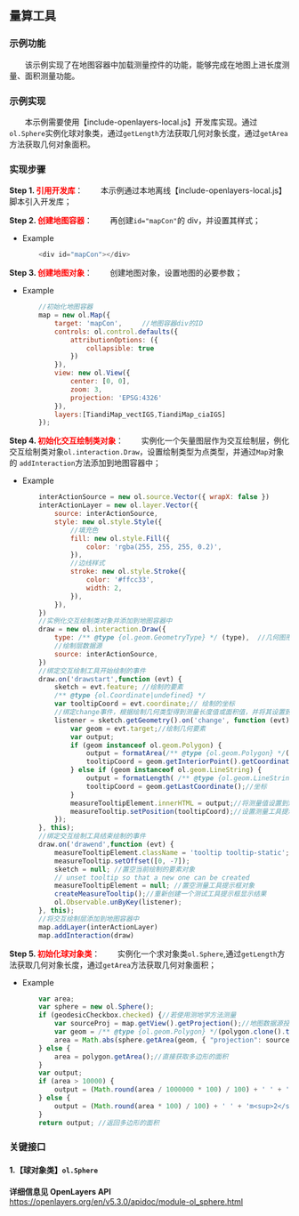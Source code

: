 ## 量算工具

### 示例功能
&ensp;&ensp;&ensp;&ensp;该示例实现了在地图容器中加载测量控件的功能，能够完成在地图上进长度测量、面积测量功能。

### 示例实现
&ensp;&ensp;&ensp;&ensp;本示例需要使用【include-openlayers-local.js】开发库实现。通过`ol.Sphere`实例化球对象类，通过`getLength`方法获取几何对象长度，通过`getArea`方法获取几何对象面积。

### 实现步骤

**Step 1. <font color=red>引用开发库</font>**：
&ensp;&ensp;&ensp;&ensp;本示例通过本地离线【include-openlayers-local.js】脚本引入开发库；

**Step 2. <font color=red>创建地图容器</font>**：
&ensp;&ensp;&ensp;&ensp;再创建`id="mapCon"`的 div，并设置其样式；

* Example

    ```javascript
        <div id="mapCon"></div>
    ```

**Step 3. <font color=red>创建地图对象</font>**：
&ensp;&ensp;&ensp;&ensp;创建地图对象，设置地图的必要参数；

* Example

    ```javascript
        //初始化地图容器
        map = new ol.Map({
            target: 'mapCon',     //地图容器div的ID
            controls: ol.control.defaults({
                attributionOptions: ({
                    collapsible: true
                })
            }),
            view: new ol.View({
                center: [0, 0],
                zoom: 3,
                projection: 'EPSG:4326'
            }),
            layers:[TiandiMap_vectIGS,TiandiMap_ciaIGS]
        });
    ```

**Step 4. <font color=red>初始化交互绘制类对象</font>**：
&ensp;&ensp;&ensp;&ensp;实例化一个矢量图层作为交互绘制层，例化交互绘制类对象`ol.interaction.Draw`，设置绘制类型为点类型，并通过`Map`对象的 `addInteraction`方法添加到地图容器中；

* Example

    ```javascript
        interActionSource = new ol.source.Vector({ wrapX: false })
        interActionLayer = new ol.layer.Vector({
            source: interActionSource,
            style: new ol.style.Style({
                //填充色
                fill: new ol.style.Fill({
                    color: 'rgba(255, 255, 255, 0.2)',
                }),
                //边线样式
                stroke: new ol.style.Stroke({
                    color: '#ffcc33',
                    width: 2,
                }),
            }),
        })
        //实例化交互绘制类对象并添加到地图容器中
        draw = new ol.interaction.Draw({
            type: /** @type {ol.geom.GeometryType} */ (type),  //几何图形类型
            //绘制层数据源
            source: interActionSource,
        })
        //绑定交互绘制工具开始绘制的事件
        draw.on('drawstart',function (evt) {
            sketch = evt.feature; //绘制的要素
            /** @type {ol.Coordinate|undefined} */
            var tooltipCoord = evt.coordinate;// 绘制的坐标
            //绑定change事件，根据绘制几何类型得到测量长度值或面积值，并将其设置到测量工具提示框中显示
            listener = sketch.getGeometry().on('change', function (evt) {
                var geom = evt.target;//绘制几何要素
                var output;
                if (geom instanceof ol.geom.Polygon) {
                    output = formatArea(/** @type {ol.geom.Polygon} */(geom));//面积值
                    tooltipCoord = geom.getInteriorPoint().getCoordinates();//坐标
                } else if (geom instanceof ol.geom.LineString) {
                    output = formatLength( /** @type {ol.geom.LineString} */(geom));//长度值
                    tooltipCoord = geom.getLastCoordinate();//坐标
                }
                measureTooltipElement.innerHTML = output;//将测量值设置到测量工具提示框中显示
                measureTooltip.setPosition(tooltipCoord);//设置测量工具提示框的显示位置
            });
        }, this);
        //绑定交互绘制工具结束绘制的事件
        draw.on('drawend',function (evt) {
            measureTooltipElement.className = 'tooltip tooltip-static'; //设置测量提示框的样式
            measureTooltip.setOffset([0, -7]);
            sketch = null; //置空当前绘制的要素对象
            // unset tooltip so that a new one can be created
            measureTooltipElement = null; //置空测量工具提示框对象
            createMeasureTooltip();//重新创建一个测试工具提示框显示结果
            ol.Observable.unByKey(listener);
        }, this);
        //将交互绘制层添加到地图容器中
        map.addLayer(interActionLayer)
        map.addInteraction(draw)
    ```

**Step 5. <font color=red>初始化球对象类</font>**：
&ensp;&ensp;&ensp;&ensp;实例化一个求对象类`ol.Sphere`,通过`getLength`方法获取几何对象长度，通过`getArea`方法获取几何对象面积；

* Example

    ```javascript
        var area;
        var sphere = new ol.Sphere();
        if (geodesicCheckbox.checked) {//若使用测地学方法测量
            var sourceProj = map.getView().getProjection();//地图数据源投影坐标系
            var geom = /** @type {ol.geom.Polygon} */(polygon.clone().transform(sourceProj, 'EPSG:4326')); //将多边形要素坐标系投影为EPSG:4326
            area = Math.abs(sphere.getArea(geom, { "projection": sourceProj, "radius": 6378137 })); //获取面积
        } else {
            area = polygon.getArea();//直接获取多边形的面积
        }
        var output;
        if (area > 10000) {
            output = (Math.round(area / 1000000 * 100) / 100) + ' ' + 'km<sup>2</sup>'; //换算成KM单位
        } else {
            output = (Math.round(area * 100) / 100) + ' ' + 'm<sup>2</sup>';//m为单位
        }
        return output; //返回多边形的面积
    ```


### 关键接口

#### 1.【球对象类】`ol.Sphere`
**详细信息见 OpenLayers API**
https://openlayers.org/en/v5.3.0/apidoc/module-ol_sphere.html